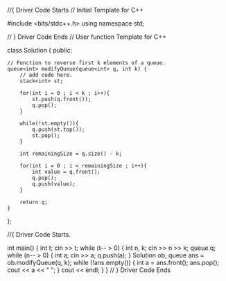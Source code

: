 //{ Driver Code Starts
// Initial Template for C++

#include <bits/stdc++.h>
using namespace std;


// } Driver Code Ends
// User function Template for C++

class Solution
{
    public:
    
    // Function to reverse first k elements of a queue.
    queue<int> modifyQueue(queue<int> q, int k) {
        // add code here.
        stack<int> st;
        
        for(int i = 0 ; i < k ; i++){
            st.push(q.front());
            q.pop();
        }
        
        while(!st.empty()){
            q.push(st.top());
            st.pop();
        }
        
        int remainingSize = q.size() - k;
        
        for(int i = 0 ; i < remainingSize ; i++){
            int value = q.front();
            q.pop();
            q.push(value);
        }
        
        return q;
    }
};


//{ Driver Code Starts.

int main() {
    int t;
    cin >> t;
    while (t-- > 0) {
        int n, k;
        cin >> n >> k;
        queue<int> q;
        while (n-- > 0) {
            int a;
            cin >> a;
            q.push(a);
        }
        Solution ob;
        queue<int> ans = ob.modifyQueue(q, k);
        while (!ans.empty()) {
            int a = ans.front();
            ans.pop();
            cout << a << " ";
        }
        cout << endl;
    }
}
// } Driver Code Ends